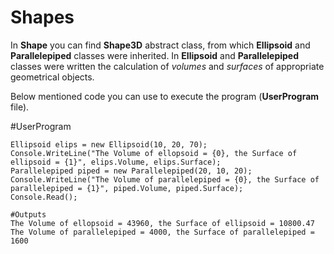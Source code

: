 # Shapes
In **Shape** you can find **Shape3D** abstract class, from which **Ellipsoid** and **Parallelepiped** classes were inherited. In **Ellipsoid** and **Parallelepiped** classes were written the calculation of *volumes* and *surfaces* of appropriate geometrical objects.

Below mentioned code you can use to execute the program (**UserProgram** file).

#UserProgram
~~~
Ellipsoid elips = new Ellipsoid(10, 20, 70);
Console.WriteLine("The Volume of ellopsoid = {0}, the Surface of ellipsoid = {1}", elips.Volume, elips.Surface);
Parallelepiped piped = new Parallelepiped(20, 10, 20);
Console.WriteLine("The Volume of parallelepiped = {0}, the Surface of parallelepiped = {1}", piped.Volume, piped.Surface);
Console.Read();

#Outputs
The Volume of ellopsoid = 43960, the Surface of ellipsoid = 10800.47
The Volume of parallelepiped = 4000, the Surface of parallelepiped = 1600

